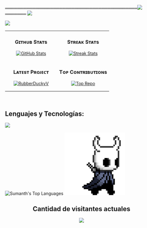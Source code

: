 ════════════════════════════════════════════<picture><img src = "https://github.com/7oSkaaa/7oSkaaa/blob/main/Images/about_me.gif?raw=true" width = 50px></picture>═══════
<img src="https://user-images.githubusercontent.com/73097560/115834477-dbab4500-a447-11eb-908a-139a6edaec5c.gif">

<img src="https://readme-typing-svg.herokuapp.com?font=Time+New+Roman&color=cyan&size=25&center=false&vCenter=true&width=600&height=100&lines=Hola+soy+n4ss4u,+regalame+un+follow+&hearts;">

<table width="100%">
  <tr>
    <td width="50%">
      <h3 align="center"><strong>Gɪᴛʜᴜʙ Sᴛᴀᴛs</strong></h3>
      <p align="center">
        <a href="https://github.com/n4ss4u">
          <img align="center" src="https://github-readme-stats.vercel.app/api?username=n4ss4u&count_private=true&show_icons=true&theme=nightowl" alt="GitHub Stats" />
        </a>
      </p>
    </td>
    <td width="50%">
      <h3 align="center"><strong>Sᴛʀᴇᴀᴋ Sᴛᴀᴛs</strong></h3>
      <p align="center">
        <a href="https://github.com/n4ss4u">
          <img align="center" src="https://streak-stats.demolab.com?user=n4ss4u&theme=nightowl" alt="Streak Stats" />
        </a>
      </p>
    </td>
  </tr>
  <tr>
    <td width="50%">
      <h3 align="center"><strong>Lᴀᴛᴇsᴛ Pʀᴏᴊᴇᴄᴛ</strong></h3>
      <p align="center">
        <a href="https://github.com/n4ss4u/RubberDuckyV">
          <img align="center" width="470" src="https://github-readme-stats.vercel.app/api/pin/?username=n4ss4u&repo=RubberDuckyV&theme=nightowl&show_owner=true" alt="RubberDuckyV" />
        </a>
      </p>
    </td>
    <td width="50%">
      <h3 align="center"><strong>Tᴏᴘ Cᴏɴᴛʀɪʙᴜᴛɪᴏɴs</strong></h3>
      <p align="center">
        <a href="https://github.com/n4ss4u">
          <img align="center" src="https://github-contributor-stats.vercel.app/api?username=n4ss4u&limit=3&theme=nightowl&show_owner=true&combine_all_yearly_contributions=true" alt="Top Repo" />
        </a>
      </p>
    </td>
  </tr>
</table>
<br />

<h2>Lenguajes y Tecnologías:</h2>
<img width="1000px"  src="https://skillicons.dev/icons?i=py,django,flask,java,js,nodejs,html,css,cs,php,linux,git&perline=12"  />

<img src="https://github-readme-stats.sumanth-talluri.vercel.app/api/top-langs/?username=n4ss4u&show_icons=true&hide_border=true&theme=radical" width="37%" alt="Sumanth's Top Languages">                         <img src="https://raw.githubusercontent.com/TanZng/TanZng/master/assets/hollor_knight3.gif" width="200"/>

<p align="center"> 
  <div align="center"><h2>Cantidad de visitantes actuales</h2></div>
  <div align="center">
    <img src="https://profile-counter.glitch.me/n4ss4u/count.svg"/>
  </div> 
</p>

